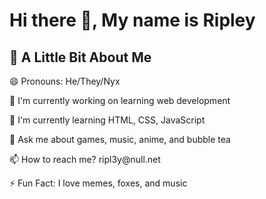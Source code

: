 # Hi there 👋, My name is Ripley

## 💫 A Little Bit About Me
<p>😄 Pronouns: He/They/Nyx
<p>🔭 I'm currently working on learning web development</p>
<p>🌱 I'm currently learning HTML, CSS, JavaScript</p>
<p>💬 Ask me about games, music, anime, and bubble tea</p>
<p>📫 How to reach me? ripl3y@null.net</p>
<p>⚡ Fun Fact: I love memes, foxes, and music</p>
